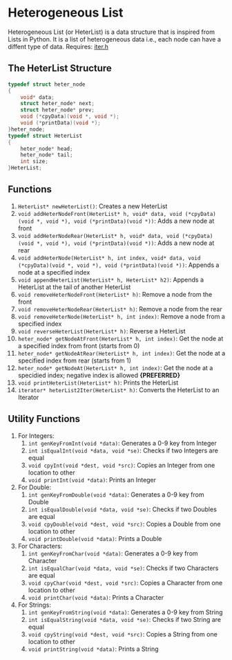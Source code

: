 # Heterogeneous List #
Heterogeneous List (or HeterList) is a data structure that is inspired from Lists in Python. It is a list of heterogeneous data i.e., each node can have a diffent type of data.
Requires: [iter.h](https://github.com/Anos-Voldigoad12/DSA/blob/main/Data_Structures/Iterator/iter.h)
## The HeterList Structure ##
```C
typedef struct heter_node
{
	void* data;
	struct heter_node* next;
	struct heter_node* prev;
	void (*cpyData)(void *, void *);
	void (*printData)(void *);
}heter_node;
typedef struct HeterList
{
	heter_node* head;
	heter_node* tail;
	int size;
}HeterList;
```
## Functions ##
1. ```HeterList* newHeterList()```: Creates a new HeterList 
2. ```void addHeterNodeFront(HeterList* h, void* data, void (*cpyData)(void *, void *), void (*printData)(void *))```: Adds a new node at front
3. ```void addHeterNodeRear(HeterList* h, void* data, void (*cpyData)(void *, void *), void (*printData)(void *))```: Adds a new node at rear
4. ```void addHeterNode(HeterList* h, int index, void* data, void (*cpyData)(void *, void *), void (*printData)(void *))```: Appends a node at a specified index
5. ```void appendHeterList(HeterList* h, HeterList* h2)```: Appends a HeterList at the tail of another HeterList 
6. ```void removeHeterNodeFront(HeterList* h)```: Remove a node from the front
7. ```void removeHeterNodeRear(HeterList* h)```: Remove a node from the rear
8. ```void removeHeterNode(HeterList* h, int index)```: Remove a node from a specified index
9. ```void reverseHeterList(HeterList* h)```: Reverse a HeterList
10. ```heter_node* getNodeAtFront(HeterList* h, int index)```: Get the node at a specified index from front (starts from 0)
11. ```heter_node* getNodeAtRear(HeterList* h, int index)```: Get the node at a specified index from rear (starts from 1)
12. ```heter_node* getNodeAt(HeterList* h, int index)```: Get the node at a specidied index; negative index is allowed **{PREFERRED}** 
13. ```void printHeterList(HeterList* h)```: Prints the HeterList
14. ```iterator* heterList2Iter(HeterList* h)```: Converts the HeterList to an Iterator
## Utility Functions ##
1. For Integers:
   1. ```int genKeyFromInt(void *data)```: Generates a 0-9 key from Integer
   2. ```int isEqualInt(void *data, void *se)```: Checks if two Integers are equal
   3. ```void cpyInt(void *dest, void *src)```: Copies an Integer from one location to other
   4. ```void printInt(void *data)```: Prints an Integer
2. For Double:
   1. ```int genKeyFromDouble(void *data)```: Generates a 0-9 key from Double
   2. ```int isEqualDouble(void *data, void *se)```: Checks if two Doubles are equal
   3. ```void cpyDouble(void *dest, void *src)```: Copies a Double from one location to other
   4. ```void printDouble(void *data)```: Prints a Double
3. For Characters:
   1. ```int genKeyFromChar(void *data)```: Generates a 0-9 key from Character
   2. ```int isEqualChar(void *data, void *se)```: Checks if two Characters are equal
   3. ```void cpyChar(void *dest, void *src)```: Copies a Character from one location to other
   4. ```void printChar(void *data)```: Prints a Character
4. For Strings:
   1. ```int genKeyFromString(void *data)```: Generates a 0-9 key from String
   2. ```int isEqualString(void *data, void *se)```: Checks if two String are equal
   3. ```void cpyString(void *dest, void *src)```: Copies a String from one location to other
   4. ```void printString(void *data)```: Prints a String
